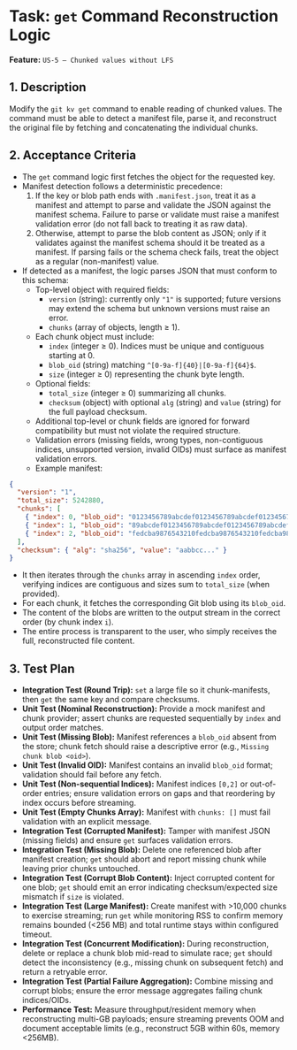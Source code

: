 # Task: `get` Command Reconstruction Logic

**Feature:** `US-5 — Chunked values without LFS`

## 1. Description

Modify the `git kv get` command to enable reading of chunked values. The command must be able to detect a manifest file, parse it, and reconstruct the original file by fetching and concatenating the individual chunks.

## 2. Acceptance Criteria

- The `get` command logic first fetches the object for the requested key.
- Manifest detection follows a deterministic precedence:
  1. If the key or blob path ends with `.manifest.json`, treat it as a manifest and attempt to parse and validate the JSON against the manifest schema. Failure to parse or validate must raise a manifest validation error (do not fall back to treating it as raw data).
  2. Otherwise, attempt to parse the blob content as JSON; only if it validates against the manifest schema should it be treated as a manifest. If parsing fails or the schema check fails, treat the object as a regular (non-manifest) value.
- If detected as a manifest, the logic parses JSON that must conform to this schema:
  - Top-level object with required fields:
    - `version` (string): currently only `"1"` is supported; future versions may extend the schema but unknown versions must raise an error.
    - `chunks` (array of objects, length ≥ 1).
  - Each chunk object must include:
    - `index` (integer ≥ 0). Indices must be unique and contiguous starting at 0.
    - `blob_oid` (string) matching `^[0-9a-f]{40}|[0-9a-f]{64}$`.
    - `size` (integer ≥ 0) representing the chunk byte length.
  - Optional fields:
    - `total_size` (integer ≥ 0) summarizing all chunks.
    - `checksum` (object) with optional `alg` (string) and `value` (string) for the full payload checksum.
  - Additional top-level or chunk fields are ignored for forward compatibility but must not violate the required structure.
  - Validation errors (missing fields, wrong types, non-contiguous indices, unsupported version, invalid OIDs) must surface as manifest validation errors.
  - Example manifest:
```json
{
  "version": "1",
  "total_size": 5242880,
  "chunks": [
    { "index": 0, "blob_oid": "0123456789abcdef0123456789abcdef01234567", "size": 1048576 },
    { "index": 1, "blob_oid": "89abcdef0123456789abcdef0123456789abcdef", "size": 1048576 },
    { "index": 2, "blob_oid": "fedcba9876543210fedcba9876543210fedcba98", "size": 3145728 }
  ],
  "checksum": { "alg": "sha256", "value": "aabbcc..." }
}
```
- It then iterates through the `chunks` array in ascending `index` order, verifying indices are contiguous and sizes sum to `total_size` (when provided).
- For each chunk, it fetches the corresponding Git blob using its `blob_oid`.
- The content of the blobs are written to the output stream in the correct order (by chunk index `i`).
- The entire process is transparent to the user, who simply receives the full, reconstructed file content.

## 3. Test Plan

- **Integration Test (Round Trip):** `set` a large file so it chunk-manifests, then `get` the same key and compare checksums.
- **Unit Test (Nominal Reconstruction):** Provide a mock manifest and chunk provider; assert chunks are requested sequentially by `index` and output order matches.
- **Unit Test (Missing Blob):** Manifest references a `blob_oid` absent from the store; chunk fetch should raise a descriptive error (e.g., `Missing chunk blob <oid>`).
- **Unit Test (Invalid OID):** Manifest contains an invalid `blob_oid` format; validation should fail before any fetch.
- **Unit Test (Non-sequential Indices):** Manifest indices `[0,2]` or out-of-order entries; ensure validation errors on gaps and that reordering by index occurs before streaming.
- **Unit Test (Empty Chunks Array):** Manifest with `chunks: []` must fail validation with an explicit message.
- **Integration Test (Corrupted Manifest):** Tamper with manifest JSON (missing fields) and ensure `get` surfaces validation errors.
- **Integration Test (Missing Blob):** Delete one referenced blob after manifest creation; `get` should abort and report missing chunk while leaving prior chunks untouched.
- **Integration Test (Corrupt Blob Content):** Inject corrupted content for one blob; `get` should emit an error indicating checksum/expected size mismatch if `size` is violated.
- **Integration Test (Large Manifest):** Create manifest with >10,000 chunks to exercise streaming; run `get` while monitoring RSS to confirm memory remains bounded (<256 MB) and total runtime stays within configured timeout.
- **Integration Test (Concurrent Modification):** During reconstruction, delete or replace a chunk blob mid-read to simulate race; `get` should detect the inconsistency (e.g., missing chunk on subsequent fetch) and return a retryable error.
- **Integration Test (Partial Failure Aggregation):** Combine missing and corrupt blobs; ensure the error message aggregates failing chunk indices/OIDs.
- **Performance Test:** Measure throughput/resident memory when reconstructing multi-GB payloads; ensure streaming prevents OOM and document acceptable limits (e.g., reconstruct 5GB within 60s, memory <256MB).
